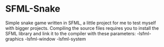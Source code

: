 # SFML-Snake
Simple snake game written in SFML, a little project for me to test myself with bigger projects.
Compiling the source files requires you to install the SFML library and link it to the compiler with these parameters:
-lsfml-graphics -lsfml-window -lsfml-system
